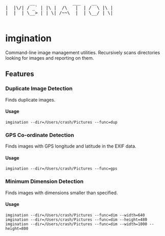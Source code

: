 <pre>
         __              ___    __       
|  |\/| / _` | |\ |  /\   |  | /  \ |\ | 
|  |  | \__> | | \| /~~\  |  | \__/ | \| 
                                         
</pre>

# imgination

Command-line image management utilities. Recursively scans directories
looking for images and reporting on them.

## Features

### Duplicate Image Detection

Finds duplicate images.

#### Usage
`imgination --dir=/Users/crash/Pictures --func=dup`

### GPS Co-ordinate Detection

Finds images with GPS longitude and latitude in the EXIF data.

#### Usage
`imgination --dir=/Users/crash/Pictures --func=gps`

### Minimum Dimension Detection

Finds images with dimensions smaller than specified.

#### Usage
```
imgination --dir=/Users/crash/Pictures --func=dim --width=640
imgination --dir=/Users/crash/Pictures --func=dim --height=480
imgination --dir=/Users/crash/Pictures --func=dim --width=1000 --height=800
```
